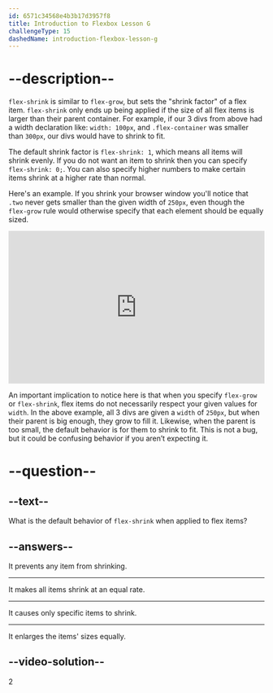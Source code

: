 ```yaml
---
id: 6571c34568e4b3b17d3957f8
title: Introduction to Flexbox Lesson G
challengeType: 15
dashedName: introduction-flexbox-lesson-g
---
```

# --description--

`flex-shrink` is similar to `flex-grow`, but sets the "shrink factor" of a flex item. `flex-shrink` only ends up being applied if the size of all flex items is larger than their parent container. For example, if our 3 divs from above had a width declaration like: `width: 100px`, and `.flex-container` was smaller than `300px`, our divs would have to shrink to fit.

The default shrink factor is `flex-shrink: 1`, which means all items will shrink evenly. If you do not want an item to shrink then you can specify `flex-shrink: 0;`. You can also specify higher numbers to make certain items shrink at a higher rate than normal.

Here's an example. If you shrink your browser window you'll notice that `.two` never gets smaller than the given width of `250px`, even though the `flex-grow` rule would otherwise specify that each element should be equally sized.

<iframe allowfullscreen="true" allowpaymentrequest="true" allowtransparency="true" class="cp_embed_iframe " frameborder="0" height="300" width="100%" name="cp_embed_2" scrolling="no" src="https://codepen.io/TheOdinProjectExamples/embed/JjJXZVz?height=300&amp;default-tab=html%2Cresult&amp;slug-hash=JjJXZVz&amp;editable=true&amp;user=TheOdinProjectExamples&amp;name=cp_embed_2" style="width: 100%; overflow:hidden; display:block;" title="CodePen Embed" loading="lazy" id="cp_embed_JjJXZVz"></iframe>

An important implication to notice here is that when you specify `flex-grow` or `flex-shrink`, flex items do not necessarily respect your given values for `width`. In the above example, all 3 divs are given a `width` of `250px`, but when their parent is big enough, they grow to fill it. Likewise, when the parent is too small, the default behavior is for them to shrink to fit. This is not a bug, but it could be confusing behavior if you aren’t expecting it.

# --question--

## --text--

What is the default behavior of `flex-shrink` when applied to flex items?

## --answers--

It prevents any item from shrinking.

---

It makes all items shrink at an equal rate.

---

It causes only specific items to shrink.

---

It enlarges the items' sizes equally.


## --video-solution--

2
